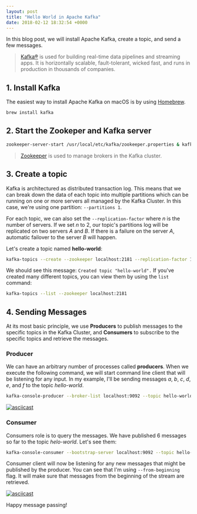 ```yaml
---
layout: post
title: "Hello World in Apache Kafka"
date: 2018-02-12 18:32:54 +0000
---
```

In this blog post, we will install Apache Kafka, create a topic, and send a few messages.

> [Kafka®](https://kafka.apache.org/) is used for building real-time data pipelines and streaming apps. It is horizontally scalable, fault-tolerant, wicked fast, and runs in production in thousands of companies.

## 1. Install Kafka

The easiest way to install Apache Kafka on macOS is by using [Homebrew](https://brew.sh/).

```bash
brew install kafka
```

## 2. Start the Zookeper and Kafka server

```bash
zookeeper-server-start /usr/local/etc/kafka/zookeeper.properties & kafka-server-start /usr/local/etc/kafka/server.properties
```

> [Zookeeper](https://cwiki.apache.org/confluence/display/ZOOKEEPER/Index) is used to manage brokers in the Kafka cluster.

## 3. Create a topic

Kafka is architectured as distributed transaction log. This means that we can break down the data of each topic into multiple partitions which can be running on one or more servers all managed by the Kafka Cluster.
In this case, we're using one partition: `--partitions 1`.

For each topic, we can also set the `--replication-factor` where *n* is the number of servers. If we set *n* to 2, our topic's partitions log will be replicated on two servers *A* and *B*. If there is a failure on the server *A*, automatic failover to the server *B* will happen.

Let's create a topic named **hello-world**:

```bash
kafka-topics --create --zookeeper localhost:2181 --replication-factor 1 --partitions 1 --topic hello-world
```

We should see this message: `Created topic "hello-world".` If you've created many different topics, you can view them by using the `list` command:

```bash
kafka-topics --list --zookeeper localhost:2181
```

## 4.  Sending Messages

At its most basic principle, we use **Producers** to publish messages to the specific topics in the Kafka Cluster, and **Consumers** to subscribe to the specific topics and retrieve the messages.

### Producer

We can have an arbitrary number of processes called **producers**. When we execute the following command, we will start command line client that will be listening for any input. In my example, I'll be sending messages *a*, *b*, *c*, *d*, *e*, and *f* to the topic *hello-world*.

```bash
kafka-console-producer --broker-list localhost:9092 --topic hello-world
```

[![asciicast](https://asciinema.org/a/162493.png)](https://asciinema.org/a/162493)

### Consumer

Consumers role is to query the messages. We have published 6 messages so far to the topic *helo-world*. Let's see them:

```bash
kafka-console-consumer --bootstrap-server localhost:9092 --topic hello-world --from-beginning
```

Consumer client will now be listening for any new messages that might be published by the producer.
You can see that I'm using `--from-beginning` flag. It will make sure that messages from the beginning of the stream are retrieved.

[![asciicast](https://asciinema.org/a/162494.png)](https://asciinema.org/a/162494)

Happy message passing!